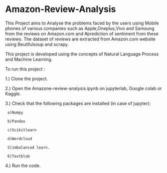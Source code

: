 # Amazon-Review-Analysis
This Project aims to Analyse the problems faced by the users using Mobile phones of various companies such as Apple,Oneplus,Vivo and Samsung from the reviews on Amazon.com and #prediction of sentiment from these reviews.
The dataset of reviews are extracted from Amazon.com website using Beutifulsoup and scrapy.

This project is developed using the concepts of Natural Language Process and Machine Learning.

To run this project :

 1.) Clone the project.
 
 
 2.) Open the Amazone-review-analysis.ipynb on jupyterlab, Google colab or Kaggle.
 
 
 3.) Check that the following packages are installed (in case of jupyter):
 
     a)Numpy
     
     b)Pandas
     
     c)Scikitlearn
     
     d)Wordcloud
     
     5)imbalanced learn.
     
     6)Textblob
     
 4.) Run the code.
 

 
 

